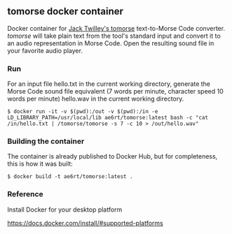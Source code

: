 ## tomorse docker container

Docker container for [Jack Twilley's
tomorse](https://github.com/mathuin/tomorse) text-to-Morse Code
converter.  *tomorse* will take plain text from the tool's standard
input and convert it to an audio representation in Morse Code.  Open
the resulting sound file in your favorite audio player.

### Run

For an input file hello.txt in the current working directory,
generate the Morse Code sound file equivalent (7 words per minute,
character speed 10 words per minute) hello.wav in the current working
directory.

```
$ docker run -it -v $(pwd):/out -v $(pwd):/in -e LD_LIBRARY_PATH=/usr/local/lib ae6rt/tomorse:latest bash -c "cat /in/hello.txt | /tomorse/tomorse -s 7 -c 10 > /out/hello.wav"
```

### Building the container

The container is already published to Docker Hub, but for completeness, this is how it was built:

```
$ docker build -t ae6rt/tomorse:latest .
```

### Reference

Install Docker for your desktop platform

https://docs.docker.com/install/#supported-platforms

